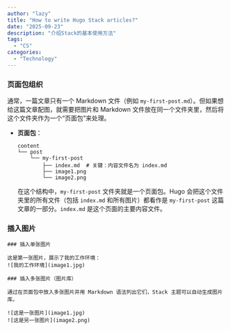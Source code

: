 ```yaml
---
author: "lazy"
title: "How to write Hugo Stack articles?"
date: "2025-09-23"
description: "介绍Stack的基本使用方法"
tags:
  - "CS"
categories:
  - "Technology"
---
```


### 页面包组织



通常，一篇文章只有一个 Markdown 文件（例如 `my-first-post.md`）。但如果想给这篇文章配图，就需要把图片和 Markdown 文件放在同一个文件夹里，然后将这个文件夹作为一个“页面包”来处理。

- **页面包**：

  ```
  content
  └── post
      └── my-first-post
          ├── index.md  # 关键：内容文件名为 index.md
          ├── image1.png
          └── image2.png
  ```

  在这个结构中，`my-first-post` 文件夹就是一个页面包。Hugo 会把这个文件夹里的所有文件（包括 `index.md` 和所有图片）都看作是 `my-first-post` 这篇文章的一部分。`index.md` 是这个页面的主要内容文件。

### 插入图片

```
### 插入单张图片

这是第一张图片，展示了我的工作环境：
![我的工作环境](image1.jpg)

### 插入多张图片（图片库）

通过在页面包中放入多张图片并用 Markdown 语法列出它们，Stack 主题可以自动生成图片库。

![这是一张图片](image1.jpg)
![这是另一张图片](image2.png)
```

